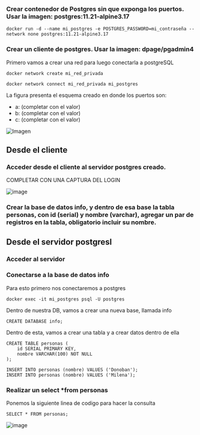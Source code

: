 ### Crear contenedor de Postgres sin que exponga los puertos. Usar la imagen: postgres:11.21-alpine3.17

```
docker run -d --name mi_postgres -e POSTGRES_PASSWORD=mi_contraseña --network none postgres:11.21-alpine3.17
```


### Crear un cliente de postgres. Usar la imagen: dpage/pgadmin4

Primero vamos a crear una red para luego conectarla a postgreSQL

```
docker network create mi_red_privada
```

```
docker network connect mi_red_privada mi_postgres
```


La figura presenta el esquema creado en donde los puertos son:
- a: (completar con el valor)
- b: (completar con el valor)
- c: (completar con el valor)

![Imagen](imagenes/esquema-ejercicio3.PNG)

## Desde el cliente
### Acceder desde el cliente al servidor postgres creado.

COMPLETAR CON UNA CAPTURA DEL LOGIN

![image](https://github.com/DonobanR/2024A-ISWD633-Practica2/assets/135273301/27201bf8-2c6d-485a-81b9-8b29c4fdd130)

### Crear la base de datos info, y dentro de esa base la tabla personas, con id (serial) y nombre (varchar), agregar un par de registros en la tabla, obligatorio incluir su nombre.

## Desde el servidor postgresl
### Acceder al servidor
### Conectarse a la base de datos info

Para esto primero nos conectaremos a postgres

```
docker exec -it mi_postgres psql -U postgres
```

Dentro de nuestra DB, vamos a crear una nueva base, llamada info

```
CREATE DATABASE info;
```

Dentro de esta, vamos a crear una tabla y a crear datos dentro de ella

```
CREATE TABLE personas (
    id SERIAL PRIMARY KEY,
    nombre VARCHAR(100) NOT NULL
);

INSERT INTO personas (nombre) VALUES ('Donoban');
INSERT INTO personas (nombre) VALUES ('Milena');
```

### Realizar un select *from personas

Ponemos la siguiente linea de codigo para hacer la consulta

```
SELECT * FROM personas;
```

![image](https://github.com/DonobanR/2024A-ISWD633-Practica2/assets/135273301/3c60d80c-aca2-426e-beb7-3884b1294ce0)
